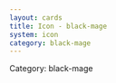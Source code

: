 ```yaml
---
layout: cards
title: Icon - black-mage
system: icon
category: black-mage
---
```

<div class="alert alert-secondary mb-4"><span class="i18n innerHTML-category">Category: </span><span class="i18n innerHTML-cat-black-mage">black-mage</span></div>
